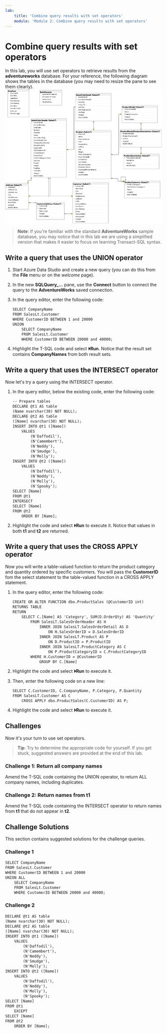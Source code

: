 ```yaml
---
lab:
    title: 'Combine query results with set operators'
    module: 'Module 2: Combine query results with set operators'
---
```

# Combine query results with set operators

In this lab, you will use set operators to retrieve results from the **adventureworks** database. For your reference, the following diagram shows the tables in the database (you may need to resize the pane to see them clearly).
![An entity relationship diagram of the adventureworks database](./images/adventureworks-erd.png)
> **Note**: If you're familiar with the standard **AdventureWorks** sample database, you may notice that in this lab we are using a simplified version that makes it easier to focus on learning Transact-SQL syntax.

## Write a query that uses the UNION operator

1. Start Azure Data Studio and create a new query (you can do this from the **File** menu or on the *welcome* page).

1. In the new **SQLQuery_...** pane, use the **Connect** button to connect the query to the **AdventureWorks** saved connection.

1. In the query editor, enter the following code:

    ```
    SELECT CompanyName 
    FROM SalesLt.Customer  
    WHERE CustomerID BETWEEN 1 and 20000   
    UNION
        SELECT CompanyName 
        FROM SalesLt.Customer  
        WHERE CustomerID BETWEEN 20000 and 40000;
    ```

1. Highlight the T-SQL code and select **&#x23f5;Run**. Notice that the result set contains **CompanyNames** from both result sets.

## Write a query that uses the INTERSECT operator

Now let's try a query using the INTERSECT operator.

1. In the query editor, below the existing code, enter the following code:

    ```
    -- Prepare tables
    DECLARE @t1 AS table
    (Name nvarchar(30) NOT NULL);
    DECLARE @t2 AS table
    ([Name] nvarchar(30) NOT NULL);
    INSERT INTO @t1 ([Name])
        VALUES
            (N'Daffodil'),
            (N'Camembert'),
            (N'Neddy'),
            (N'Smudge'),
            (N'Molly');
    INSERT INTO @t2 ([Name])
        VALUES
            (N'Daffodil'),
            (N'Neddy'),
            (N'Molly'),
            (N'Spooky');
    SELECT [Name]
    FROM @t1
    INTERSECT
    SELECT [Name]
    FROM @t2
        ORDER BY [Name];
    ```

1. Highlight the code and select **&#x23f5;Run** to execute it. Notice that values in both **t1** and **t2** are returned.

## Write a query that uses the CROSS APPLY operator

Now you will write a table-valued function to return the product category and quantity ordered by specific customers. You will pass the **CustomerID** fom the select statement to the table-valued function in a CROSS APPLY statement.

1. In the query editor, enter the following code:

    ```
    CREATE OR ALTER FUNCTION dbo.ProductSales (@CustomerID int)
    RETURNS TABLE
    RETURN
        SELECT C.[Name] AS 'Category', SUM(D.OrderQty) AS 'Quantity'
            FROM SalesLT.SalesOrderHeader AS H
                INNER JOIN SalesLT.SalesOrderDetail AS D
                    ON H.SalesOrderID = D.SalesOrderID
                INNER JOIN SalesLT.Product AS P
                    ON D.ProductID = P.ProductID
                INNER JOIN SalesLT.ProductCategory AS C
                    ON P.ProductCategoryID = C.ProductCategoryID
            WHERE H.CustomerID = @CustomerID
                GROUP BY C.[Name]
    ```

1. Highlight the code and select **&#x23f5;Run** to execute it.

1. Then, enter the following code on a new line:

    ```
    SELECT C.CustomerID, C.CompanyName, P.Category, P.Quantity
    FROM SalesLT.Customer AS C
        CROSS APPLY dbo.ProductSales(C.CustomerID) AS P;
    ```

1. Highlight the code and select **&#x23f5;Run** to execute it.

## Challenges

Now it's your turn to use set operators.
> **Tip**: Try to determine the appropriate code for yourself. If you get stuck, suggested answers are provided at the end of this lab.

### Challenge 1: Return all company names

Amend the T-SQL code containing the UNION operator, to return ALL company names, including duplicates.

### Challenge 2: Return names from t1

Amend the T-SQL code containing the INTERSECT operator to return names from **t1** that do not appear in **t2**.

## Challenge Solutions

This section contains suggested solutions for the challenge queries.

### Challenge 1

```
SELECT CompanyName 
FROM SalesLt.Customer
WHERE CustomerID BETWEEN 1 and 20000 
UNION ALL
    SELECT CompanyName 
    FROM SalesLt.Customer
    WHERE CustomerID BETWEEN 20000 and 40000;
```

### Challenge 2

```
DECLARE @t1 AS table
(Name nvarchar(30) NOT NULL);
DECLARE @t2 AS table
([Name] nvarchar(30) NOT NULL);
INSERT INTO @t1 ([Name])
    VALUES
        (N'Daffodil'),
        (N'Camembert'),
        (N'Neddy'),
        (N'Smudge'),
        (N'Molly');
INSERT INTO @t2 ([Name])
    VALUES
        (N'Daffodil'),
        (N'Neddy'),
        (N'Molly'),
        (N'Spooky');
SELECT [Name]
FROM @t1
    EXCEPT
SELECT [Name]
FROM @t2
    ORDER BY [Name];
```
